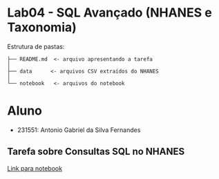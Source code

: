# Lab04 - SQL Avançado (NHANES e Taxonomia)

Estrutura de pastas:

~~~
├── README.md  <- arquivo apresentando a tarefa
│
├── data      <- arquivos CSV extraídos do NHANES
│
└── notebook   <- arquivos do notebook
~~~

# Aluno
* 231551: Antonio Gabriel da Silva Fernandes

## Tarefa sobre Consultas SQL no NHANES

[Link para notebook](https://github.com/bilbosf/MC536/blob/main/lab04/notebook/lab04-sql-advanced.ipynb)
